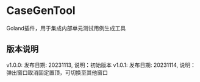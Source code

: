 # CaseGenTool

Goland插件，用于集成内部单元测试用例生成工具


## 版本说明
v1.0.0: 发布日期: 20231113, 说明：初始版本
v1.0.1: 发布日期: 20231114, 说明：弹出窗口取消固定置顶，可切换至其他窗口
